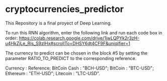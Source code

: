 # cryptocurrencies_predictor
This Repository is a final proyect of Deep Learning.

To run this RNN algorithm, enter the following link and run each code box in order:
https://colab.research.google.com/drive/1jwLQPYk2r3zH-u4HkZjLe_Ris_S9zIHx#scrollTo=DHSY6dt4CF9F&uniqifier=1

The currency to predict can be chosen in the block #5 by setting the parameter RATIO_TO_PREDICT to the corresponding reference.

Currency      : Reference;
BitCoin Cash  : "BCH-USD";
BitCoin       : "BTC-USD";
Ethereum      : "ETH-USD";
Litecoin      : "LTC-USD".
